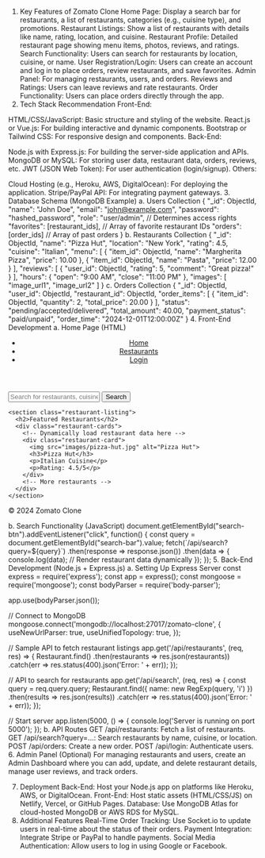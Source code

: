 1. Key Features of Zomato Clone
Home Page: Display a search bar for restaurants, a list of restaurants, categories (e.g., cuisine type), and promotions.
Restaurant Listings: Show a list of restaurants with details like name, rating, location, and cuisine.
Restaurant Profile: Detailed restaurant page showing menu items, photos, reviews, and ratings.
Search Functionality: Users can search for restaurants by location, cuisine, or name.
User Registration/Login: Users can create an account and log in to place orders, review restaurants, and save favorites.
Admin Panel: For managing restaurants, users, and orders.
Reviews and Ratings: Users can leave reviews and rate restaurants.
Order Functionality: Users can place orders directly through the app.
2. Tech Stack Recommendation
Front-End:

HTML/CSS/JavaScript: Basic structure and styling of the website.
React.js or Vue.js: For building interactive and dynamic components.
Bootstrap or Tailwind CSS: For responsive design and components.
Back-End:

Node.js with Express.js: For building the server-side application and APIs.
MongoDB or MySQL: For storing user data, restaurant data, orders, reviews, etc.
JWT (JSON Web Token): For user authentication (login/signup).
Others:

Cloud Hosting (e.g., Heroku, AWS, DigitalOcean): For deploying the application.
Stripe/PayPal API: For integrating payment gateways.
3. Database Schema (MongoDB Example)
a. Users Collection
{
  "_id": ObjectId,
  "name": "John Doe",
  "email": "john@example.com",
  "password": "hashed_password",
  "role": "user/admin",  // Determines access rights
  "favorites": [restaurant_ids],  // Array of favorite restaurant IDs
  "orders": [order_ids]  // Array of past orders
}
b. Restaurants Collection
{
  "_id": ObjectId,
  "name": "Pizza Hut",
  "location": "New York",
  "rating": 4.5,
  "cuisine": "Italian",
  "menu": [
    { "item_id": ObjectId, "name": "Margherita Pizza", "price": 10.00 },
    { "item_id": ObjectId, "name": "Pasta", "price": 12.00 }
  ],
  "reviews": [
    { "user_id": ObjectId, "rating": 5, "comment": "Great pizza!" }
  ],
  "hours": {
    "open": "9:00 AM",
    "close": "11:00 PM"
  },
  "images": [ "image_url1", "image_url2" ]
}
c. Orders Collection
{
  "_id": ObjectId,
  "user_id": ObjectId,
  "restaurant_id": ObjectId,
  "order_items": [
    { "item_id": ObjectId, "quantity": 2, "total_price": 20.00 }
  ],
  "status": "pending/accepted/delivered",
  "total_amount": 40.00,
  "payment_status": "paid/unpaid",
  "order_time": "2024-12-01T12:00:00Z"
}
4. Front-End Development
a. Home Page (HTML)
<!DOCTYPE html>
<html lang="en">
<head>
  <meta charset="UTF-8">
  <meta name="viewport" content="width=device-width, initial-scale=1.0">
  <title>Zomato Clone</title>
  <link rel="stylesheet" href="styles.css">
</head>
<body>
  <header>
    <nav>
      <ul>
        <li><a href="/">Home</a></li>
        <li><a href="/restaurants">Restaurants</a></li>
        <li><a href="/login">Login</a></li>
      </ul>
    </nav>
  </header>
  
  <main>
    <section class="search-section">
      <input type="text" id="search-bar" placeholder="Search for restaurants, cuisines...">
      <button id="search-btn">Search</button>
    </section>

    <section class="restaurant-listing">
      <h2>Featured Restaurants</h2>
      <div class="restaurant-cards">
        <!-- Dynamically load restaurant data here -->
        <div class="restaurant-card">
          <img src="images/pizza-hut.jpg" alt="Pizza Hut">
          <h3>Pizza Hut</h3>
          <p>Italian Cuisine</p>
          <p>Rating: 4.5/5</p>
        </div>
        <!-- More restaurants -->
      </div>
    </section>
  </main>
  
  <footer>
    <p>© 2024 Zomato Clone</p>
  </footer>

  <script src="app.js"></script>
</body>
</html>
b. Search Functionality (JavaScript)
document.getElementById("search-btn").addEventListener("click", function() {
  const query = document.getElementById("search-bar").value;
  fetch(`/api/search?query=${query}`)
    .then(response => response.json())
    .then(data => {
      console.log(data);
      // Render restaurant data dynamically
    });
});
5. Back-End Development (Node.js + Express.js)
a. Setting Up Express Server
const express = require('express');
const app = express();
const mongoose = require('mongoose');
const bodyParser = require('body-parser');

app.use(bodyParser.json());

// Connect to MongoDB
mongoose.connect('mongodb://localhost:27017/zomato-clone', {
  useNewUrlParser: true,
  useUnifiedTopology: true,
});

// Sample API to fetch restaurant listings
app.get('/api/restaurants', (req, res) => {
  Restaurant.find()
    .then(restaurants => res.json(restaurants))
    .catch(err => res.status(400).json('Error: ' + err));
});

// API to search for restaurants
app.get('/api/search', (req, res) => {
  const query = req.query.query;
  Restaurant.find({ name: new RegExp(query, 'i') })
    .then(results => res.json(results))
    .catch(err => res.status(400).json('Error: ' + err));
});

// Start server
app.listen(5000, () => {
  console.log('Server is running on port 5000');
});
b. API Routes
GET /api/restaurants: Fetch a list of restaurants.
GET /api/search?query=...: Search restaurants by name, cuisine, or location.
POST /api/orders: Create a new order.
POST /api/login: Authenticate users.
6. Admin Panel (Optional)
For managing restaurants and users, create an Admin Dashboard where you can add, update, and delete restaurant details, manage user reviews, and track orders.

7. Deployment
Back-End: Host your Node.js app on platforms like Heroku, AWS, or DigitalOcean.
Front-End: Host static assets (HTML/CSS/JS) on Netlify, Vercel, or GitHub Pages.
Database: Use MongoDB Atlas for cloud-hosted MongoDB or AWS RDS for MySQL.
8. Additional Features
Real-Time Order Tracking: Use Socket.io to update users in real-time about the status of their orders.
Payment Integration: Integrate Stripe or PayPal to handle payments.
Social Media Authentication: Allow users to log in using Google or Facebook.

